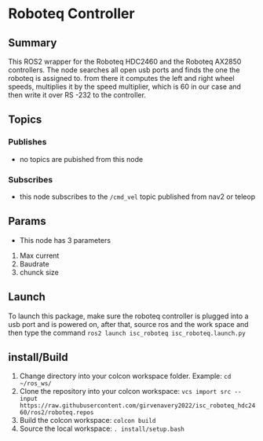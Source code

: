 # Roboteq Controller

## Summary

This ROS2 wrapper for the Roboteq HDC2460 and the Roboteq AX2850 controllers. The node searches all open 
usb ports and finds the one the roboteq is assigned to. from there it computes the left and right wheel speeds, multiplies it by 
the speed multiplier, which is 60 in our case  and then write it over RS -232 to the controller.

## Topics 

### Publishes

- no topics are pubished from this node

### Subscribes

- this node subscribes to the `/cmd_vel` topic published from nav2 or teleop

## Params 

 - This node has 3 parameters
 
 1. Max current
 2. Baudrate 
 3. chunck size

## Launch 

To launch this package, make sure the roboteq controller is plugged into a usb port and is powered on, after that, 
source ros and the work space and then type the command `ros2 launch isc_roboteq isc_roboteq.launch.py`

## install/Build
1. Change directory into your colcon workspace folder. Example: `cd ~/ros_ws/`
2. Clone the repository into your colcon workspace: `vcs import src --input https://raw.githubusercontent.com/girvenavery2022/isc_roboteq_hdc2460/ros2/roboteq.repos`
3. Build the colcon workspace: `colcon build`
4. Source the local workspace: `. install/setup.bash`
